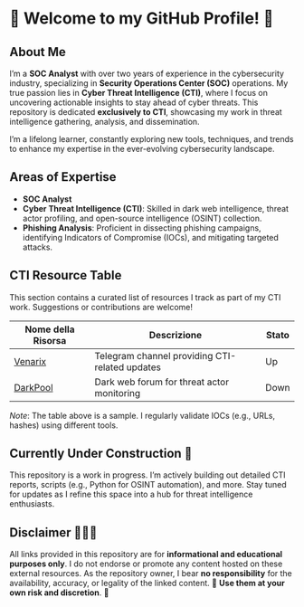 # 🦅 Welcome to my GitHub Profile! 🦅

## About Me
I’m a **SOC Analyst** with over two years of experience in the cybersecurity industry, specializing in **Security Operations Center (SOC)** operations. My true passion lies in **Cyber Threat Intelligence (CTI)**, where I focus on uncovering actionable insights to stay ahead of cyber threats. This repository is dedicated **exclusively to CTI**, showcasing my work in threat intelligence gathering, analysis, and dissemination.

I’m a lifelong learner, constantly exploring new tools, techniques, and trends to enhance my expertise in the ever-evolving cybersecurity landscape.

## Areas of Expertise
- **SOC Analyst**
- **Cyber Threat Intelligence (CTI)**: Skilled in dark web intelligence, threat actor profiling, and open-source intelligence (OSINT) collection.
- **Phishing Analysis**: Proficient in dissecting phishing campaigns, identifying Indicators of Compromise (IOCs), and mitigating targeted attacks.

## CTI Resource Table
This section contains a curated list of resources I track as part of my CTI work. Suggestions or contributions are welcome!

| Nome della Risorsa          | Descrizione                                      | Stato |
|-----------------------------|--------------------------------------------------|-------|
| [Venarix](https://t.me/venarix) | Telegram channel providing CTI-related updates | Up    |
| [DarkPool](https://darkpool.example.com) | Dark web forum for threat actor monitoring     | Down  |

*Note*: The table above is a sample. I regularly validate IOCs (e.g., URLs, hashes) using different tools.
## Currently Under Construction 🚧
This repository is a work in progress. 
I’m actively building out detailed CTI reports, scripts (e.g., Python for OSINT automation), and more. 
Stay tuned for updates as I refine this space into a hub for threat intelligence enthusiasts.

## Disclaimer 🛑🛑🛑
All links provided in this repository are for **informational and educational purposes only**. 
I do not endorse or promote any content hosted on these external resources. 
As the repository owner, I bear **no responsibility** for the availability, accuracy, or legality of the linked content. 
 🛑 **Use them at your own risk and discretion**. 🛑
